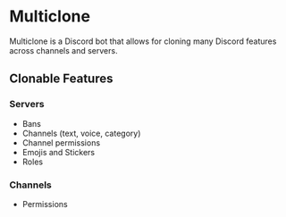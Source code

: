 # Multiclone

Multiclone is a Discord bot that allows for cloning many Discord features across channels and servers.

## Clonable Features

### Servers
 - Bans
 - Channels (text, voice, category)
 - Channel permissions
 - Emojis and Stickers
 - Roles

### Channels
 - Permissions
